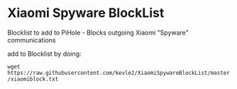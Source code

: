 # Xiaomi Spyware BlockList
Blocklist to add to PiHole - Blocks outgoing Xiaomi "Spyware" communications 

add to Blocklist by doing: 

`wget https://raw.githubusercontent.com/kevle2/XiaomiSpywareBlockList/master/xiaomiblock.txt`
